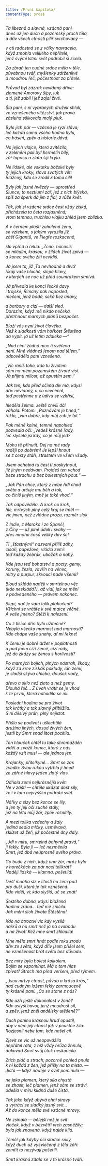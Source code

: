```yaml
---
title: /První kapitola/
contentType: prose
---
```


_Ta líbezná a slavná, vzácná paní   
dnes už jen duch a pozemský prach těla,  
a dřív všech ctností pilíř svrchovaný —_

_v cti radostná se z války navracela,  
když zmohla velikého nepřítele,  
jenž svými lstmi svět podrobil si zcela._

_Za zbraň jen cudné srdce měla v těle,  
půvabnou tvář, myšlenky zdrženlivé  
a moudrou řeč, počestnost za přítele._

_Průvod byl zázrak nevídaný dříve:  
zlomené Amorovy šípy, luk  
a ti, jež zabil i jež zajal živé._

_Šla paní, s ní vybraných družek shluk,  
ze vznešeného vítězství, jak pravá  
zásluha sšikovala malý pluk._

_Bylo jich pár — vzácná je ryzí sláva;  
leč každá sama všeho hodna byla,  
co báseň, zpěv a historie dává._

_Na jejich vlajce, která zvítězila,  
v zeleném poli byl hermelín bílý,  
zář topasu a zlata šíji kryla._

_Ne lidské, ale vskutku božské byly  
ty jejich kroky, slova svatých vět:  
Blažený, kdo se zrodil k tomu cíli!_

_Byly jak jasné hvězdy — uprostřed  
Slunce; to neztlumí zář, jež z nich blýská,  
spíš za šperk dá jim z fial, z růže květ._

_Tak, jak si vzácné srdce čest vždy získá,  
přicházela ta četa rozjasněná;  
vtom temnou, truchlou vlajku zhléd jsem zblízka._

_A v černém plášti zahalená žena,  
se vztekem, s jakým vyrazila již  
zášť Gigantů, ve Flegře rozkacená,_

_šla vpřed a řekla: „Ženo, honosíš  
se mládím, krásou, v žilách život zpívá —  
a konec svého žití nevidíš._

_Já jsem ta, jíž ‚Ta nevhodná a divá‘  
říkají vaše hluché, slepé hlavy,  
v kterých se noc už před soumrakem stmívá._

_Já přivedla ke konci řecké davy  
i trojské, Římany pak naposled,  
mečem, jenž bodá, seká bez únavy,_

_a barbary a cizí — další sled.  
Dorazím, když mě nikdo nečeká,  
přetrhnout marných plánů bezpočet._

_Blaží vás nyní život člověka.  
Než k sladkosti vám hořkost Štěstěna  
dá vypít, já už letím zdaleka —“_

_„Nad nimi žádná moc ti svěřena  
není. Mně vládneš jenom nad tělem,“  
odpověděla paní vznešená._

_„Víc raníš toho, kdo tu životem  
sám na mém pozemském životě visí.  
Já přijmu milost, až opustím zem.“_

_Jak ten, kdo před očima div má, kdysi  
dřív nevídaný, a co nevnímal,  
teď postřehne a z údivu se vzkřísí,_

_hleděla šelma. Ještě chvíli dál  
váhala. Potom: „Poznávám je hned,“  
řekla, „vím dobře, kdy můj zub je ťal.“_

_Pak méně kalné, temné napohled  
pozvedla oči: „Vedeš krásné řady,  
leč slyšela jsi kdy, co je můj jed?_

_Mohu tě přinutit. Dej na mé rady  
raději po dobrém! Je lepší hnout  
se z cesty stáří, strastem ve všem všady._

_Jsem ochotná tu čest ti poskytnout,  
již jiným nedávám. Projdeš ten vchod  
beze strachu a bez bolestných pout.“ —_

_„Jak Pán chce, který z nebe řídí chod  
světa a určuje mu běh a tok,  
co činíš jiným, mně je také vhod.“_

_Tak odpověděla. A krok co krok,  
hle, mrtvých plný celý kraj se tměl —  
víc jmen, než zvládne próza, rozměr slok._

_Z Indie, z Maroka i ze Španěl,  
z Číny — už plné údolí i svahy —  
přes mnoho časů veliký dav šel._

_Ti „šťastnými“ nazvaní příliš záhy,  
císaři, papežové, vládci zemí:  
teď každý žebrák, ubožák a nahý._

_Kde jsou teď bohatství a pocty, gemy,  
koruny, žezla, vavřín na věnec,  
mitry a purpur, skvoucí nade všemi?_

_Bloud skládá naději v smrtelnou věc  
(kdo neskládá?), až vidí, jak se mění  
v podvedeného — právem nakonec._

_Slepí, nač je vám tolik plahočení?  
Všichni se vrátíte k své matce věčné.  
A vaše jméno? Stěží k nalezení._

_Co z tisíce dřin bylo užitečné?  
Nebyla všecko marnost nad marnosti?  
Kdo chápe vaše snahy, ať mi řekne!_

_K čemu je dobré držet v poplatnosti  
a pod jhem cizí země, cizí rody,  
jež do zkázy se ženou s horlivostí?_

_Po marných bojích, plných nástrah, škody,  
když za krev získáš poklady, lán zemí,  
je sladší skýva chleba, doušek vody,_

_dřevo a sklo než zlato a než gemy.  
Dlouhá řeč… Z úvah vrátit se je vhod  
k té první, která nahodila se mi._

_Poslední hodina se pro život  
tak krátký a tak slavný přiblížila.  
S ní děsivý práh, plný nejistot._

_Přišla se podívat i ušlechtilá  
družina jiných, dosud živých žen,  
jestli by Smrt snad lítost pocítila._

_Ten hlouček chtěl tu také shromážděn  
vidět a zvážit konec, který z nás  
každý vzít musí — ale jednou jen._

_Krajanky, přítelkyně… Smrt se zas  
zvedla: Svou rukou vytrhla jí hned  
ze zářné hlavy jeden zlatý vlas._

_Odňala zemi nejkrásnější květ:  
Ne v zášti — chtěla ukázat dost síly,  
že i v tom nejvyšším podrobí svět._

_Nářky a slzy bez konce se lily,  
a jen ty její oči suché stály,  
jež na léta můj žár, zpěv roznítily._

_A mezi tolika vzdechy a žaly  
jediná sedla mlčky, usměvavá,  
sklízet už žeň, již počestné dny daly._

_„Jdi v míru, smrtelná bohyně pravá,“  
jí řekly. Byla jí — leč nezměnila  
Smrt, jež dbá neúprosně svého práva._

_Co bude z nich, když ona žár, mráz byla  
v horečkách za pár nocí tolikrát?  
Naději lidská — klamná, pošetilá!_

_Déšť mnoha slz v lítosti na zem pad  
pro duši, která je tak vznešená.  
Kdo viděl, ví; kdo slyšíš, uč se znát!_

_Šestého dubna, kdysi blažená  
hodina zrána… teď mě zničila.  
Jak mění sloh života Štěstěna!_

_Kdo na otroctví víc kdy vysílá  
nářků a na smrt než já na svobodu  
a na život! Kéž mne smrt zhladila!_

_Mne měla smrt hnát podle roku zrodu  
dřív ze světa, když dřív jsem přišel sem,  
ne vznešenost brát světu bez důvodu._

_Bez míry byla bolest kolkolem.  
Bojím se vzpomínat. Má o tom hlas  
zpívat? Strach má před veršem, před rýmem._

_„Jsou mrtvy ctnost, půvab a krása krás,“  
nad cudným ložem řekly zarmouceně  
ty krásné paní. „Co se stane z nás?_

_Kdo uzří ještě dokonalost v ženě?  
Kdo uslyší hovor, jenž moudrost sil,  
a zpěv, jenž zněl andělsky utěšeně?“_

_Duch paninu krásnou hruď opustil,  
aby v něm její ctnost jak v poustce žila:  
Rozjasnil nebe tam, kde našel cíl._

_Zjevit se víc už neopovážila  
nepřátel rota, z níž vždy hrůza žhnula,  
dokavad Smrt svůj útok neskončila._

_Ztich pláč a strach; pozorně pohled pnula  
k ní každá z žen, jež přišly na ta místa. —  
Jistá — když naděje v svět pominula —_

_ne jako plamen, který síla chystá  
se zhasit, leč plamen, jenž sám se stráví,  
odešla v míru klidná duše čistá._

_Tak jako když ubývá ohni stravy  
a vytrácí se sladký jasný svit…  
Až do konce měla své vzácné mravy._

_Ne zsinalá — bělejší než je svit  
vloček, když v bezvětří vrch zasněžily;  
byla jak znavená, když najde klid._

_Téměř jak kdyby oči sladce snily,  
když duch už vysvlečený z těla září:  
zemřít to nazývají pošetilí._

_Smrt krásná zdála se v té krásné tváři._
